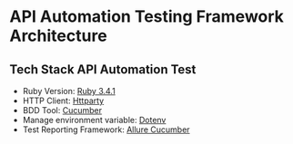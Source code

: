 # API Automation Testing Framework Architecture

## Tech Stack API Automation Test

- Ruby Version: [Ruby 3.4.1](https://www.ruby-lang.org/en/news/2024/12/25/ruby-3-4-1-released/)
- HTTP Client: [Httparty](https://github.com/jnunemaker/httparty)
- BDD Tool: [Cucumber](https://github.com/cucumber/cucumber-ruby)
- Manage environment variable: [Dotenv](https://github.com/bkeepers/dotenv)
- Test Reporting Framework: [Allure Cucumber](https://github.com/allure-framework/allure-ruby)

